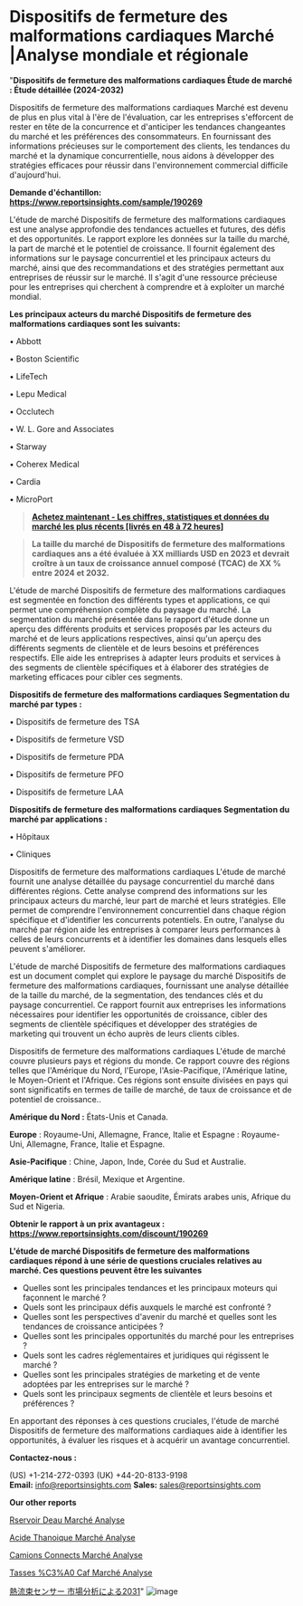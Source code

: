 # Dispositifs de fermeture des malformations cardiaques Marché |Analyse mondiale et régionale

"<strong>Dispositifs de fermeture des malformations cardiaques Étude de marché : Étude détaillée (2024-2032)</strong>

Dispositifs de fermeture des malformations cardiaques Marché est devenu de plus en plus vital à l'ère de l'évaluation, car les entreprises s'efforcent de rester en tête de la concurrence et d'anticiper les tendances changeantes du marché et les préférences des consommateurs. En fournissant des informations précieuses sur le comportement des clients, les tendances du marché et la dynamique concurrentielle, nous aidons à développer des stratégies efficaces pour réussir dans l'environnement commercial difficile d'aujourd'hui.

<strong>Demande d'échantillon: <a href=https://www.reportsinsights.com/sample/190269>https://www.reportsinsights.com/sample/190269</a></strong>

L'étude de marché Dispositifs de fermeture des malformations cardiaques est une analyse approfondie des tendances actuelles et futures, des défis et des opportunités. Le rapport explore les données sur la taille du marché, la part de marché et le potentiel de croissance. Il fournit également des informations sur le paysage concurrentiel et les principaux acteurs du marché, ainsi que des recommandations et des stratégies permettant aux entreprises de réussir sur le marché. Il s'agit d'une ressource précieuse pour les entreprises qui cherchent à comprendre et à exploiter un marché mondial.

<strong>Les principaux acteurs du marché Dispositifs de fermeture des malformations cardiaques sont les suivants:</strong>

• Abbott

• Boston Scientific

• LifeTech

• Lepu Medical

• Occlutech

• W. L. Gore and Associates

• Starway

• Coherex Medical

• Cardia

• MicroPort
<blockquote><a href=https://www.reportsinsights.com/buynow/190269><span style=text-decoration: underline;><strong>Achetez maintenant - Les chiffres, statistiques et données du marché les plus récents [livrés en 48 à 72 heures]</strong></span></a></blockquote>
<blockquote><span style=text-decoration: underline;><strong>La taille du marché de Dispositifs de fermeture des malformations cardiaques ans a été évaluée à XX milliards USD en 2023 et devrait croître à un taux de croissance annuel composé (TCAC) de XX % entre 2024 et 2032.</strong></span></blockquote>
L'étude de marché Dispositifs de fermeture des malformations cardiaques est segmentée en fonction des différents types et applications, ce qui permet une compréhension complète du paysage du marché. La segmentation du marché présentée dans le rapport d'étude donne un aperçu des différents produits et services proposés par les acteurs du marché et de leurs applications respectives, ainsi qu'un aperçu des différents segments de clientèle et de leurs besoins et préférences respectifs. Elle aide les entreprises à adapter leurs produits et services à des segments de clientèle spécifiques et à élaborer des stratégies de marketing efficaces pour cibler ces segments.

<strong>Dispositifs de fermeture des malformations cardiaques Segmentation du marché par types :</strong>

• Dispositifs de fermeture des TSA

• Dispositifs de fermeture VSD

• Dispositifs de fermeture PDA

• Dispositifs de fermeture PFO

• Dispositifs de fermeture LAA

<strong>Dispositifs de fermeture des malformations cardiaques Segmentation du marché par applications :</strong>

• Hôpitaux

• Cliniques

Dispositifs de fermeture des malformations cardiaques L'étude de marché fournit une analyse détaillée du paysage concurrentiel du marché dans différentes régions. Cette analyse comprend des informations sur les principaux acteurs du marché, leur part de marché et leurs stratégies. Elle permet de comprendre l'environnement concurrentiel dans chaque région spécifique et d'identifier les concurrents potentiels. En outre, l'analyse du marché par région aide les entreprises à comparer leurs performances à celles de leurs concurrents et à identifier les domaines dans lesquels elles peuvent s'améliorer.

L'étude de marché Dispositifs de fermeture des malformations cardiaques est un document complet qui explore le paysage du marché Dispositifs de fermeture des malformations cardiaques, fournissant une analyse détaillée de la taille du marché, de la segmentation, des tendances clés et du paysage concurrentiel. Ce rapport fournit aux entreprises les informations nécessaires pour identifier les opportunités de croissance, cibler des segments de clientèle spécifiques et développer des stratégies de marketing qui trouvent un écho auprès de leurs clients cibles.

Dispositifs de fermeture des malformations cardiaques L'étude de marché couvre plusieurs pays et régions du monde. Ce rapport couvre des régions telles que l'Amérique du Nord, l'Europe, l'Asie-Pacifique, l'Amérique latine, le Moyen-Orient et l'Afrique. Ces régions sont ensuite divisées en pays qui sont significatifs en termes de taille de marché, de taux de croissance et de potentiel de croissance..

<strong>Amérique du Nord :</strong> États-Unis et Canada.

<strong>Europe</strong> : Royaume-Uni, Allemagne, France, Italie et Espagne : Royaume-Uni, Allemagne, France, Italie et Espagne.

<strong>Asie-Pacifique</strong> : Chine, Japon, Inde, Corée du Sud et Australie.

<strong>Amérique latine</strong> : Brésil, Mexique et Argentine.

<strong>Moyen-Orient et Afrique</strong> : Arabie saoudite, Émirats arabes unis, Afrique du Sud et Nigeria.

<strong>Obtenir le rapport à un prix avantageux : <a href=https://www.reportsinsights.com/discount/190269>https://www.reportsinsights.com/discount/190269</a></strong>

<strong>L'étude de marché Dispositifs de fermeture des malformations cardiaques répond à une série de questions cruciales relatives au marché. Ces questions peuvent être les suivantes</strong>
<ul>
  <li>Quelles sont les principales tendances et les principaux moteurs qui façonnent le marché ?</li>
  <li>Quels sont les principaux défis auxquels le marché est confronté ?</li>
  <li>Quelles sont les perspectives d'avenir du marché et quelles sont les tendances de croissance anticipées ?</li>
  <li>Quelles sont les principales opportunités du marché pour les entreprises ?</li>
  <li>Quels sont les cadres réglementaires et juridiques qui régissent le marché ?</li>
  <li>Quelles sont les principales stratégies de marketing et de vente adoptées par les entreprises sur le marché ?</li>
  <li>Quels sont les principaux segments de clientèle et leurs besoins et préférences ?</li>
</ul>
En apportant des réponses à ces questions cruciales, l'étude de marché Dispositifs de fermeture des malformations cardiaques aide à identifier les opportunités, à évaluer les risques et à acquérir un avantage concurrentiel.

<strong>Contactez-nous :</strong>

(US) +1-214-272-0393
(UK) +44-20-8133-9198
<strong>Email:</strong> <a>info@reportsinsights.com</a>
<strong>Sales:</strong> <a>sales@reportsinsights.com</a>

<strong>Our other reports</strong>

<a href=https://www.linkedin.com/pulse/r%C3%A9servoir-deau-march%C3%A9-analyse-historique-actuelle-kldwf/>Rservoir Deau Marché Analyse</a>

<a href=https://www.linkedin.com/pulse/acide-%C3%A9thanoique-march%C3%A9-segmentation-tendances-jaxrc/>Acide Thanoique Marché Analyse</a>

<a href=https://www.linkedin.com/pulse/camions-connect%C3%A9s-march%C3%A9-plans-dinvestissement-fouzf/>Camions Connects Marché Analyse</a>

<a href=https://www.linkedin.com/pulse/tasses-%C3%A0-caf%C3%A9-march%C3%A9-analyse-des-parts-et-pr%C3%A9visions-i3ttc/>Tasses %C3%A0 Caf Marché Analyse</a>

<a href=https://www.linkedin.com/pulse/熱流束センサー-市場見通し価値strategy2028-reports-insights-expert/>熱流束センサー 市場分析による2031</a>"
![image](https://github.com/daminid12/RImarketexcellence/assets/158430485/0f9d9817-f157-4803-a5ef-a25139ddbdea)
